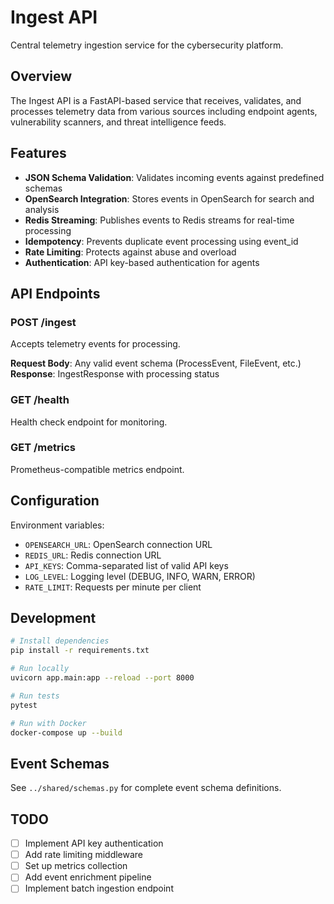 # Ingest API

Central telemetry ingestion service for the cybersecurity platform.

## Overview

The Ingest API is a FastAPI-based service that receives, validates, and processes telemetry data from various sources including endpoint agents, vulnerability scanners, and threat intelligence feeds.

## Features

- **JSON Schema Validation**: Validates incoming events against predefined schemas
- **OpenSearch Integration**: Stores events in OpenSearch for search and analysis
- **Redis Streaming**: Publishes events to Redis streams for real-time processing
- **Idempotency**: Prevents duplicate event processing using event_id
- **Rate Limiting**: Protects against abuse and overload
- **Authentication**: API key-based authentication for agents

## API Endpoints

### POST /ingest
Accepts telemetry events for processing.

**Request Body**: Any valid event schema (ProcessEvent, FileEvent, etc.)
**Response**: IngestResponse with processing status

### GET /health
Health check endpoint for monitoring.

### GET /metrics
Prometheus-compatible metrics endpoint.

## Configuration

Environment variables:
- `OPENSEARCH_URL`: OpenSearch connection URL
- `REDIS_URL`: Redis connection URL  
- `API_KEYS`: Comma-separated list of valid API keys
- `LOG_LEVEL`: Logging level (DEBUG, INFO, WARN, ERROR)
- `RATE_LIMIT`: Requests per minute per client

## Development

```bash
# Install dependencies
pip install -r requirements.txt

# Run locally
uvicorn app.main:app --reload --port 8000

# Run tests
pytest

# Run with Docker
docker-compose up --build
```

## Event Schemas

See `../shared/schemas.py` for complete event schema definitions.

## TODO
- [ ] Implement API key authentication
- [ ] Add rate limiting middleware  
- [ ] Set up metrics collection
- [ ] Add event enrichment pipeline
- [ ] Implement batch ingestion endpoint

